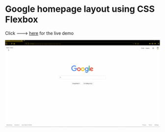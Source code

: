 # Google homepage layout using CSS Flexbox

Click ---> [here](https://tejidokit.github.io/google_homepage/) for the live demo


![](Google-Homepage.gif)




